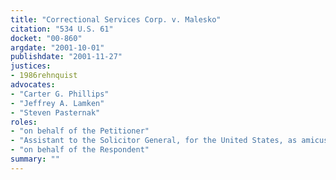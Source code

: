 ```yaml
---
title: "Correctional Services Corp. v. Malesko"
citation: "534 U.S. 61"
docket: "00-860"
argdate: "2001-10-01"
publishdate: "2001-11-27"
justices:
- 1986rehnquist
advocates:
- "Carter G. Phillips"
- "Jeffrey A. Lamken"
- "Steven Pasternak"
roles:
- "on behalf of the Petitioner"
- "Assistant to the Solicitor General, for the United States, as amicus curiae, supporting the Petitioner"
- "on behalf of the Respondent"
summary: ""
---
```


